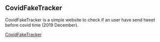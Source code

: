 ## CovidFakeTracker 
CovidFakeTracker is a simple website to check if an user have send tweet before covid time (2019 December).


<a href="http://covidfake.4azgin.me/">CovidFakeTracker</a>
